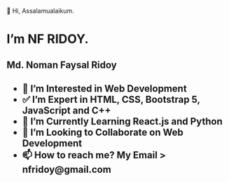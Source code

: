 👋 Hi, Assalamualaikum. 
<h1> I’m NF RIDOY. </h1>
<h2>Md. Noman Faysal Ridoy <h2> 
<ul>
<li> 👀 I’m Interested in Web Development </li>
<li> ✅ I’m Expert in HTML, CSS, Bootstrap 5, JavaScript and C++ </li>
<li> 🌱 I’m Currently Learning React.js and Python </li>
<li> 💞️ I’m Looking to Collaborate on Web Development</li>
<li> 📫 How to reach me? My Email > nfridoy@gmail.com</li>
</ul>
<!---
NFRIDOY/NFRIDOY is a ✨ special ✨ repository because its `README.md` (this file) appears on your GitHub profile.
You can click the Preview link to take a look at your changes.
--->
